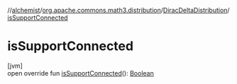 //[alchemist](../../../index.md)/[org.apache.commons.math3.distribution](../index.md)/[DiracDeltaDistribution](index.md)/[isSupportConnected](is-support-connected.md)

# isSupportConnected

[jvm]\
open override fun [isSupportConnected](is-support-connected.md)(): [Boolean](https://kotlinlang.org/api/latest/jvm/stdlib/kotlin/-boolean/index.html)
